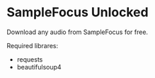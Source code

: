 # SampleFocus Unlocked
Download any audio from SampleFocus for free.

Required librares:
- requests
- beautifulsoup4
